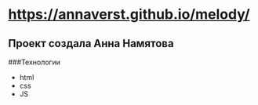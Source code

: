# https://annaverst.github.io/melody/
## Проект создала Анна Намятова
###Технологии 
- html
- css
- JS
